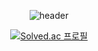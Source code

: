 <div align="center">
  
![header](https://capsule-render.vercel.app/api?type=waving&height=200&text=I%20am%20Seona!&fontAlign=75&fontAlignY=40&color=gradient&animation=twinkling)

<!--
**seona-dev/seona-dev** is a ✨ _special_ ✨ repository because its `README.md` (this file) appears on your GitHub profile.

Here are some ideas to get you started:

- 🔭 I’m currently working on ...
- 🌱 I’m currently learning ...
- 👯 I’m looking to collaborate on ...
- 🤔 I’m looking for help with ...
- 💬 Ask me about ...
- 📫 How to reach me: ...
- 😄 Pronouns: ...
- ⚡ Fun fact: ...
-->

[![Solved.ac
프로필](http://mazassumnida.wtf/api/v2/generate_badge?boj=java_chip)](https://solved.ac/java_chip)
  
</div>
